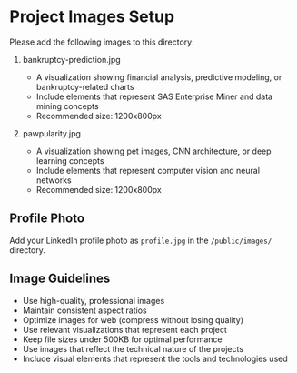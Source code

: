 # Project Images Setup

Please add the following images to this directory:

1. bankruptcy-prediction.jpg
   - A visualization showing financial analysis, predictive modeling, or bankruptcy-related charts
   - Include elements that represent SAS Enterprise Miner and data mining concepts
   - Recommended size: 1200x800px

2. pawpularity.jpg
   - A visualization showing pet images, CNN architecture, or deep learning concepts
   - Include elements that represent computer vision and neural networks
   - Recommended size: 1200x800px

## Profile Photo

Add your LinkedIn profile photo as `profile.jpg` in the `/public/images/` directory.

## Image Guidelines

- Use high-quality, professional images
- Maintain consistent aspect ratios
- Optimize images for web (compress without losing quality)
- Use relevant visualizations that represent each project
- Keep file sizes under 500KB for optimal performance
- Use images that reflect the technical nature of the projects
- Include visual elements that represent the tools and technologies used 